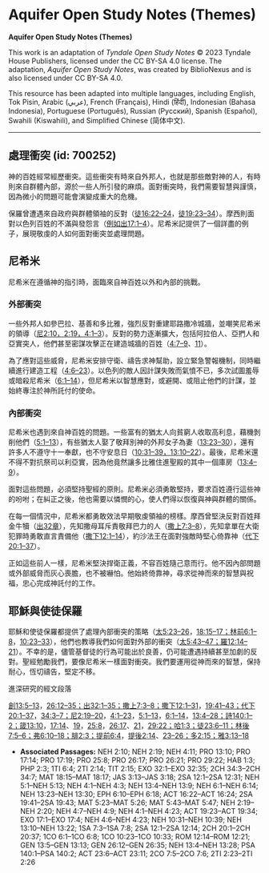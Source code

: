 # Aquifer Open Study Notes (Themes)

**Aquifer Open Study Notes (Themes)**

This work is an adaptation of *Tyndale Open Study Notes* © 2023 Tyndale House Publishers, licensed under the CC BY\-SA 4\.0 license. The adaptation, *Aquifer Open Study Notes*, was created by BiblioNexus and is also licensed under CC BY\-SA 4\.0\.

This resource has been adapted into multiple languages, including English, Tok Pisin, Arabic (عربي), French (Français), Hindi (हिंदी), Indonesian (Bahasa Indonesia), Portuguese (Português), Russian (Русский), Spanish (Español), Swahili (Kiswahili), and Simplified Chinese (简体中文).



--------------------------------

## 處理衝突 (id: 700252)

神的百姓經常經歷衝突。這些衝突有時來自外邦人，也就是那些敵對神的人，有時則來自群體內部，源於一些人所引發的麻煩。面對衝突時，我們需要智慧與謹慎，因為微小的問題可能會演變成重大的危機。

保羅曾遭遇來自政府與群體領袖的反對（[徒16:22–24](https://ref.ly/Acts16:22-Acts16:24)，[徒19:23–34](https://ref.ly/Acts19:23-Acts19:34)）。摩西則面對以色列百姓的不滿與發怨言（[例如出17:1–4](https://ref.ly/Exod17:1-Exod17:4)）。尼希米記提供了一個詳盡的例子，展現敬虔的人如何面對衝突並處理問題。

尼希米
---

尼希米在遵循神的指引時，面臨來自神百姓以外和內部的挑戰。

### 外部衝突

一些外邦人如參巴拉、基善和多比雅，強烈反對重建耶路撒冷城牆，並嘲笑尼希米的領導（[尼2:10，](https://ref.ly/Neh2:10)[2:19，](https://ref.ly/Neh2:19)[4:1–3](https://ref.ly/Neh4:1-Neh4:3)）。反對的勢力逐漸擴大，包括阿拉伯人、亞捫人和亞實突人，他們甚至密謀攻擊正在建造城牆的百姓（[4:7–9](https://ref.ly/Neh4:7-Neh4:9)、[11](https://ref.ly/Neh4:11)）。

為了應對這些威脅，尼希米安排守衛、禱告求神幫助，設立緊急警報機制，同時繼續進行建造工程（[4:6–23](https://ref.ly/Neh4:6-Neh4:23)）。以色列的敵人因計謀失敗而氣憤不已，多次試圖羞辱或暗殺尼希米（[6:1–14](https://ref.ly/Neh6:1-Neh6:14)），但尼希米以智慧應對，或避開、或阻止他們的計謀，並始終專注於神所託付的使命。

### 內部衝突

尼希米也遇到來自神百姓的問題。一些富有的猶太人向貧窮人收取高利息，藉機剝削他們（[5:1–13](https://ref.ly/Neh5:1-Neh5:13)），有些猶太人娶了敬拜別神的外邦女子為妻（[13:23–30](https://ref.ly/Neh13:23-Neh13:30)），還有許多人不遵守十一奉獻，也不守安息日（[10:31–39，](https://ref.ly/Neh10:31-Neh10:39)[13:10–22](https://ref.ly/Neh13:10-Neh13:22)）。最後，尼希米還不得不對抗祭司以利亞實，因為他竟然讓多比雅住進聖殿的其中一個庫房（[13:4–9](https://ref.ly/Neh13:4-Neh13:9)）。

面對這些問題，必須堅持聖經的原則。尼希米必須勇敢堅持，要求百姓遵行這些神的吩咐；在糾正之後，他也需要以憐憫的心，使人們得以恢復與神與群體的關係。

在每一個情況中，尼希米都勇敢效法早期敬虔領袖的榜樣。摩西曾堅決反對百姓拜金牛犢（[出32章](https://ref.ly/Exod32:1-Exod32:35)），先知撒母耳斥責敬拜巴力的人（[撒上7:3–8](https://ref.ly/1Sam7:3-1Sam7:8)），先知拿單在大衛犯罪時勇敢直言責備他（[撒下12:1–14](https://ref.ly/2Sam12:1-2Sam12:14)），約沙法王在面對強敵時堅心倚靠神（[代下20:1–37](https://ref.ly/2Chr20:1-2Chr20:37)）。

正如這些前人一樣，尼希米堅決捍衛正義，不容百姓隨己意而行。他不因內部問題或外部威脅而灰心喪膽，也不被嚇怕。他始終倚靠神，尋求從神而來的智慧與祝福，忠心完成神託付的工作。

耶穌與使徒保羅
-------

耶穌和使徒保羅都提供了處理內部衝突的策略（[太5:23–26](https://ref.ly/Matt5:23-Matt5:26)，[18:15–17；](https://ref.ly/Matt18:15-Matt18:17)[林前6:1–8](https://ref.ly/1Cor6:1-1Cor6:8)，[10:23–33](https://ref.ly/1Cor10:23-1Cor10:33)），他們也教導我們如何面對外部的衝突（[太5:43–47；](https://ref.ly/Matt5:43-Matt5:47)[羅12:14–21](https://ref.ly/Rom12:14-Rom12:21)）。不幸的是，儘管基督徒的行為可能出於良善，仍可能遭遇持續甚至加劇的反對。聖經勉勵我們，要像尼希米一樣面對衝突。我們要運用從神而來的智慧，保持耐心，恆切禱告，堅定不移。

進深研究的經文段落

[創13:5–13](https://ref.ly/Gen13:5-Gen13:13)，[26:12–35；](https://ref.ly/Gen26:12-Gen26:35)[出32:1–35；](https://ref.ly/Exod32:1-Exod32:35)[撒上7:3–8；](https://ref.ly/1Sam7:3-1Sam7:8)[撒下12:1–31](https://ref.ly/2Sam12:1-2Sam12:31)，[19:41–43；](https://ref.ly/2Sam19:41-2Sam19:43)[代下20:1–37](https://ref.ly/2Chr20:1-2Chr20:37)，[34:3–7；](https://ref.ly/2Chr34:3-2Chr34:7)[尼2:19–20](https://ref.ly/Neh2:19-Neh2:20)，[4:1–23](https://ref.ly/Neh4:1-Neh4:23)，[5:1–13](https://ref.ly/Neh5:1-Neh5:13)，[6:1–14](https://ref.ly/Neh6:1-Neh6:14)，[13:4–28；](https://ref.ly/Neh13:4-Neh13:28)[詩140:1–2；](https://ref.ly/Ps140:1-Ps140:2)[箴13:10](https://ref.ly/Prov13:10)，[17:14](https://ref.ly/Prov17:14)、[19](https://ref.ly/Prov17:19)，[25:8](https://ref.ly/Prov25:8)，[26:17](https://ref.ly/Prov26:17)、[21](https://ref.ly/Prov26:21)，[29:22；](https://ref.ly/Prov29:22)[哈1:3；](https://ref.ly/Hab1:3)[徒23:6–11；](https://ref.ly/Acts23:6-Acts23:11)[林後7:5–6；](https://ref.ly/2Cor7:5-2Cor7:6)[弗6:10–18；](https://ref.ly/Eph6:10-Eph6:18)[腓2:3；](https://ref.ly/Phil2:3)[提前6:4](https://ref.ly/1Tim6:4)，[提後2:14](https://ref.ly/2Tim2:14)、[23–26；](https://ref.ly/2Tim2:23-2Tim2:26)[多2:15；](https://ref.ly/Titus2:15)[雅3:13–18](https://ref.ly/Jas3:13-Jas3:18)

* **Associated Passages:** NEH 2:10; NEH 2:19; NEH 4:11; PRO 13:10; PRO 17:14; PRO 17:19; PRO 25:8; PRO 26:17; PRO 26:21; PRO 29:22; HAB 1:3; PHP 2:3; 1TI 6:4; 2TI 2:14; TIT 2:15; EXO 32:1–EXO 32:35; 2CH 34:3–2CH 34:7; MAT 18:15–MAT 18:17; JAS 3:13–JAS 3:18; 2SA 12:1–2SA 12:31; NEH 5:1–NEH 5:13; NEH 4:1–NEH 4:3; NEH 13:4–NEH 13:9; NEH 6:1–NEH 6:14; NEH 13:23–NEH 13:30; EPH 6:10–EPH 6:18; ACT 16:22–ACT 16:24; 2SA 19:41–2SA 19:43; MAT 5:23–MAT 5:26; MAT 5:43–MAT 5:47; NEH 2:19–NEH 2:20; NEH 4:7–NEH 4:9; NEH 4:1–NEH 4:23; ACT 19:23–ACT 19:34; EXO 17:1–EXO 17:4; NEH 4:6–NEH 4:23; NEH 10:31–NEH 10:39; NEH 13:10–NEH 13:22; 1SA 7:3–1SA 7:8; 2SA 12:1–2SA 12:14; 2CH 20:1–2CH 20:37; 1CO 6:1–1CO 6:8; 1CO 10:23–1CO 10:33; ROM 12:14–ROM 12:21; GEN 13:5–GEN 13:13; GEN 26:12–GEN 26:35; NEH 13:4–NEH 13:28; PSA 140:1–PSA 140:2; ACT 23:6–ACT 23:11; 2CO 7:5–2CO 7:6; 2TI 2:23–2TI 2:26

